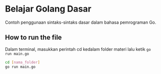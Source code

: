 # Belajar Golang Dasar

Contoh penggunaan sintaks-sintaks dasar dalam bahasa pemrograman Go.

## How to run the file

Dalam terminal, masukkan perintah cd kedalam folder materi lalu ketik `go run main.go`

```bash
cd [nama_folder]
go run main.go
```

